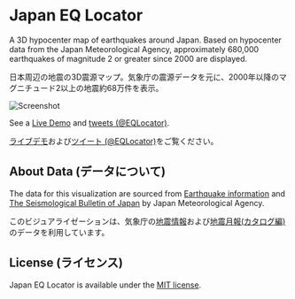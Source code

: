 # Japan EQ Locator

A 3D hypocenter map of earthquakes around Japan. Based on hypocenter data from the Japan Meteorological Agency, approximately 680,000 earthquakes of magnitude 2 or greater since 2000 are displayed.

日本周辺の地震の3D震源マップ。気象庁の震源データを元に、2000年以降のマグニチュード2以上の地震約68万件を表示。

![Screenshot](https://nagix.github.io/japan-eq-locator/screenshot1.jpg)

See a [Live Demo](https://nagix.github.io/japan-eq-locator) and [tweets (@EQLocator)](https://twitter.com/EQLocator).

[ライブデモ](https://nagix.github.io/japan-eq-locator)および[ツイート (@EQLocator)](https://twitter.com/EQLocator)をご覧ください。

## About Data (データについて)

The data for this visualization are sourced from [Earthquake information](https://www.data.jma.go.jp/multi/quake/index.html?lang=en) and [The Seismological Bulletin of Japan](https://www.data.jma.go.jp/eqev/data/bulletin/index_e.html) by Japan Meteorological Agency.

このビジュアライゼーションは、気象庁の[地震情報](https://www.data.jma.go.jp/multi/quake/index.html?lang=jp)および[地震月報(カタログ編)](https://www.data.jma.go.jp/eqev/data/bulletin/index.html)のデータを利用しています。

## License (ライセンス)

Japan EQ Locator is available under the [MIT license](https://opensource.org/licenses/MIT).
